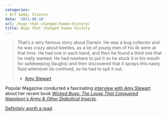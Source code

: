 ```yaml
---
categories:
- Art &amp; Science
date: '2011-08-18'
url: /bugs-that-changed-human-history/
title: Bugs that changed human history
---
```


<blockquote>That’s a very famous story about Darwin. He was a bug collector and he was crazy about beetles, as a lot of young men of his ilk were at that time. He had one in each hand, and then he found a third one that he really wanted. He had nowhere to put it so he stuck it in his mouth for safekeeping (laughs) and then discovered that it sprays this nasty fluid whenever its confined, so he had to spit it out.

- <a href="http://www.popularmechanics.com/science/environment/the-bugs-that-changed-human-history">Amy Stewart</a></blockquote>

Popular Magazine conducted a fascinating <a href="http://www.popularmechanics.com/science/environment/the-bugs-that-changed-human-history">interview with Amy Stewart</a> about her recent book <em><a href="http://www.amazon.com/Wicked-Bugs-Conquered-Napoleons-Diabolical/dp/1565129601/">Wicked Bugs: The Louse That Conquered Napoleon's Army & Other Diabolical Insects</a></em>.

<a href="http://www.popularmechanics.com/science/environment/the-bugs-that-changed-human-history">Definitely worth a read</a>.